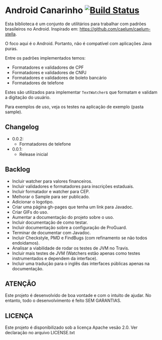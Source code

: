 # Android Canarinho [![Build Status](https://travis-ci.org/cs-victor-nascimento/canarinho.svg?branch=master)](https://travis-ci.org/cs-victor-nascimento/canarinho)


Esta biblioteca é um conjunto de utilitários para trabalhar com padrões brasileiros no Android. Inspirado em: https://github.com/caelum/caelum-stella.

O foco aqui é o Android. Portanto, não é compatível com aplicações Java puras.

Entre os padrões implementados temos:

- Formatadores e validadores de CPF
- Formatadores e validadores de CNPJ
- Formatadores e validadores de boleto bancário
- Formatadores de telefone

Estes são utilizados para implementar `TextWatcher`s que formatam e validam a digitação do usuário.

Para exemplos de uso, veja os testes na aplicação de exemplo (pasta sample).

## Changelog

- 0.0.2:
    - Formatadores de telefone
- 0.0.1:
    - Release inicial

## Backlog

- Incluir watcher para valores financeiros.
- Incluir validadores e formatadores para inscrições estaduais.
- Incluir formatador e watcher para CEP.
- Melhorar o Sample para ser publicado.
- Adicionar o logotipo.
- Criar uma página gh-pages que tenha um link para Javadoc.
- Criar GIFs do uso.
- Aumentar a documentação do projeto sobre o uso.
- Incluir documentação de como testar.
- Incluir documentação sobre a configuração de ProGuard.
- Terminar de documentar com Javadoc.
- Incluir Checkstyle, PMD e FindBugs (com refinamento se não todos endoidamos).
- Analisar a viabilidade de rodar os testes de JVM no Travis.
- Incluir mais testes de JVM (Watchers estão apenas como testes instrumentados e dependem da interface).
- Incluir uma tradução para o inglês das interfaces públicas apenas na documentação.

## ATENÇÃO

Este projeto é desenvolvido de boa vontade e com o intuito de ajudar. No entanto, todo o desenvolvimento é feito SEM GARANTIAS.

## LICENÇA

Este projeto é disponibilizado sob a licença Apache vesão 2.0. Ver declaração no arquivo LICENSE.txt
